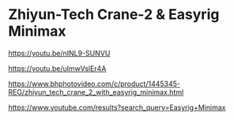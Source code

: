 # Zhiyun-Tech Crane-2 & Easyrig Minimax
https://youtu.be/nINL9-SUNVU

https://youtu.be/ulmwVslEr4A

https://www.bhphotovideo.com/c/product/1445345-REG/zhiyun_tech_crane_2_with_easyrig_minimax.html

https://www.youtube.com/results?search_query=Easyrig+Minimax

